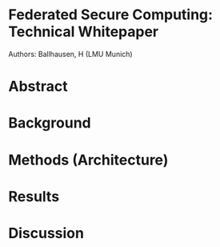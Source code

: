 Federated Secure Computing: Technical Whitepaper
================================================

Authors:
Ballhausen, H (LMU Munich)

# Abstract

# Background

# Methods (Architecture)

# Results

# Discussion
